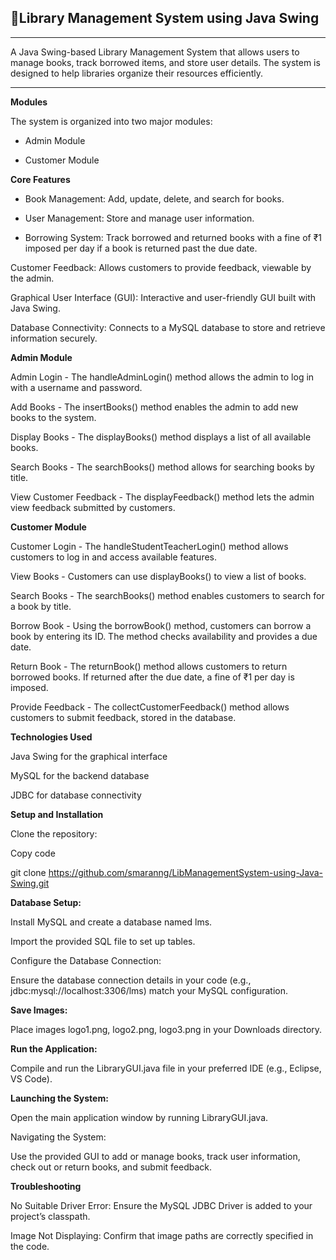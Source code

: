 

## 🏦Library Management System using Java Swing
---

A Java Swing-based Library Management System that allows users to manage books, track borrowed items, and store user details. The system is designed to help libraries organize their resources efficiently.

---

**Modules**


The system is organized into two major modules:

- Admin Module


- Customer Module


**Core Features**


- Book Management: Add, update, delete, and search for books.


- User Management: Store and manage user information.


- Borrowing System: Track borrowed and returned books with a fine of ₹1 imposed per day if a book is returned past the due date.


Customer Feedback: Allows customers to provide feedback, viewable by the admin.


Graphical User Interface (GUI): Interactive and user-friendly GUI built with Java Swing.


Database Connectivity: Connects to a MySQL database to store and retrieve information securely.


**Admin Module**


Admin Login - The handleAdminLogin() method allows the admin to log in with a username and password.


Add Books - The insertBooks() method enables the admin to add new books to the system.


Display Books - The displayBooks() method displays a list of all available books.


Search Books - The searchBooks() method allows for searching books by title.


View Customer Feedback - The displayFeedback() method lets the admin view feedback submitted by customers.


**Customer Module**


Customer Login - The handleStudentTeacherLogin() method allows customers to log in and access available features.


View Books - Customers can use displayBooks() to view a list of books.


Search Books - The searchBooks() method enables customers to search for a book by title.


Borrow Book - Using the borrowBook() method, customers can borrow a book by entering its ID. The method checks availability and provides a due date.


Return Book - The returnBook() method allows customers to return borrowed books. If returned after the due date, a fine of ₹1 per day is imposed.


Provide Feedback - The collectCustomerFeedback() method allows customers to submit feedback, stored in the database.


**Technologies Used**


Java Swing for the graphical interface


MySQL for the backend database


JDBC for database connectivity


**Setup and Installation**


Clone the repository:

Copy code


git clone https://github.com/smaranng/LibManagementSystem-using-Java-Swing.git


**Database Setup:**

Install MySQL and create a database named lms.


Import the provided SQL file to set up tables.


Configure the Database Connection:

Ensure the database connection details in your code (e.g., jdbc:mysql://localhost:3306/lms) match your MySQL configuration.


**Save Images:**

Place images logo1.png, logo2.png, logo3.png in your Downloads directory.


**Run the Application:**

Compile and run the LibraryGUI.java file in your preferred IDE (e.g., Eclipse, VS Code).


**Launching the System:**


Open the main application window by running LibraryGUI.java.


Navigating the System:


Use the provided GUI to add or manage books, track user information, check out or return books, and submit feedback.


**Troubleshooting**


No Suitable Driver Error: Ensure the MySQL JDBC Driver is added to your project’s classpath.


Image Not Displaying: Confirm that image paths are correctly specified in the code.


